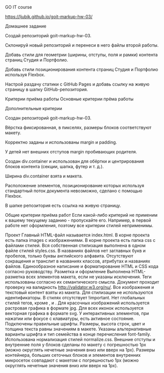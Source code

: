 GO IT course

https://ljubik.github.io/goit-markup-hw-03/

Домашнее задание

Создай репозиторий goit-markup-hw-03.

Склонируй новый репозиторий и перенеси в него файлы второй работы.

Добавь стили для геометрии (ширины, отступы, поля и рамки) контента страниц Студия и Портфолио.

Добавь стили позиционирования контента страниц Студия и Портфолио используя Flexbox.

Настрой раздачу статики с GitHub Pages и добавь ссылку на живую страницу в шапку GitHub-репозитория.

Критерии приёма работы
Основные критерии прёма работы

Дополнительные критерии

Создан репозиторий goit-markup-hw-03.

Вёрстка фиксированная, в пикселях, размеры блоков соответствуют макету.

Корректно заданы и использованы margin и padding.

У детей нет внешних отступов margin пробивающих родителя.

Создан div.container и использован для обёртки и центрирования блоков контента (секции, шапка, футер и т. д.).

Ширина div.container взята и макета.

Расположение элементов, позиционирование которых используя стандартный поток документа невозможно, сделано с помощью Flexbox.

В шапке репозитория есть ссылка на живую страницу.


Общие критерии приёма работ
Если какой-либо критерий не применим к вашему текущему заданию - пропускайте его. Например, в первой работе нет оформления, поэтому все критерии стилей неприменимы.

Проект
Главный HTML-файл называется index.html.
В корне проекта есть папка images с изображениями.
В корне проекта есть папка css с файлами стилей.
Вся собственная стилизация выполнена в одном файле стилей styles.css.
В названиях файлов нет заглавных букв и пробелов, только буквы английского алфавита.
Отсутствуют сокращения и транслит в названиях классов, атрибутах и названиях файлов.
Единообразное написание и форматирование HTML и CSS кода согласно руководству.
Разметка и оформление
Выполнена HTML-разметка всех элементов макета, если не указаны исключения.
Теги использованы согласно их семантического смысла.
Документ проходит проверку на валидность http://validator.w3.org/nu/.
Все изображения и текстовый контент взяты из макета.
Для стилизации не используются идентификаторы.
В стилях отсутствует !important.
Нет глобальных стилей тегов, кроме <html>, <body> и <img>.
Для красочных изображений используется растровая графика в формате jpg.
Для всех иконок используется векторная графика в формате svg.
У интерактивных элементов, при нажатии или фокусе с клавиатуры, есть активное состояние.
Подключены правильные шрифты. Размеры, высота строк, цвет и толщина текста равны значениям в макете.
Указаны альтернативные варианты шрифта и тип семейства в конце перечисления font-family.
Использована нормализация стилей normalize.css.
Внешние отступы и внутренние поля у блоков сделаны по макету с погрешностью 1px (можно округлять нечетные значения вниз или вверх на 1px).
Размеры контейнера, больших сеточных блоков и элементов внутренних микросеток совпадают с макетом с погрешностью 1px (можно округлять нечетные значения вниз или вверх на 1px).

